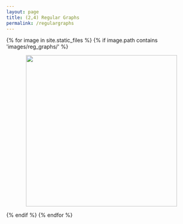 ```yaml
---
layout: page
title: (2,4) Regular Graphs
permalink: /regulargraphs
---
```


{% for image in site.static_files %}
  {% if image.path contains 'images/reg_graphs/' %}
<div style="text-align:center;"><figure><a href="{{image.path}}"><img style="width:400px;" src="{{image.path}}" />
</a></figure></div>
 {% endif %}
{% endfor %}

